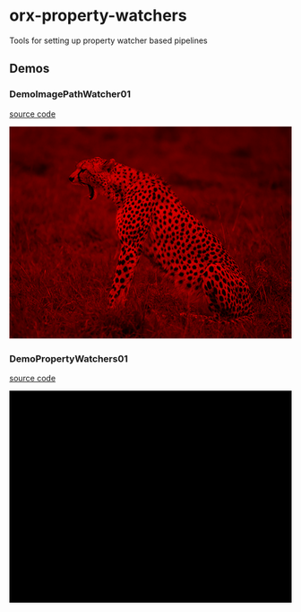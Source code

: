 # orx-property-watchers

Tools for setting up property watcher based pipelines

<!-- __demos__ -->

## Demos

### DemoImagePathWatcher01

[source code](src/jvmDemo/kotlin/DemoImagePathWatcher01.kt)

![DemoImagePathWatcher01Kt](https://raw.githubusercontent.com/openrndr/orx/media/orx-property-watchers/images/DemoImagePathWatcher01Kt.png)

### DemoPropertyWatchers01

[source code](src/jvmDemo/kotlin/DemoPropertyWatchers01.kt)

![DemoPropertyWatchers01Kt](https://raw.githubusercontent.com/openrndr/orx/media/orx-property-watchers/images/DemoPropertyWatchers01Kt.png)
